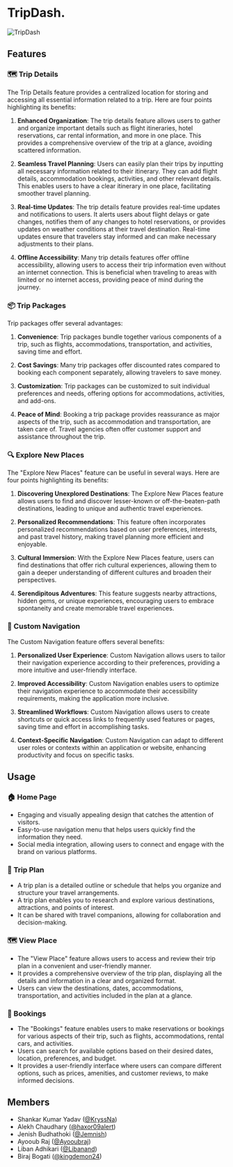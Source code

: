 # TripDash.


![TripDash](https://github.com/KryssNa/TripDash/assets/105191065/6261dd1d-8267-41ae-bef8-5a702d89967c)

## Features

### :world_map: Trip Details

The Trip Details feature provides a centralized location for storing and accessing all essential information related to a trip. Here are four points highlighting its benefits:

1. **Enhanced Organization**: The trip details feature allows users to gather and organize important details such as flight itineraries, hotel reservations, car rental information, and more in one place. This provides a comprehensive overview of the trip at a glance, avoiding scattered information.

2. **Seamless Travel Planning**: Users can easily plan their trips by inputting all necessary information related to their itinerary. They can add flight details, accommodation bookings, activities, and other relevant details. This enables users to have a clear itinerary in one place, facilitating smoother travel planning.

3. **Real-time Updates**: The trip details feature provides real-time updates and notifications to users. It alerts users about flight delays or gate changes, notifies them of any changes to hotel reservations, or provides updates on weather conditions at their travel destination. Real-time updates ensure that travelers stay informed and can make necessary adjustments to their plans.

4. **Offline Accessibility**: Many trip details features offer offline accessibility, allowing users to access their trip information even without an internet connection. This is beneficial when traveling to areas with limited or no internet access, providing peace of mind during the journey.

### :package: Trip Packages

Trip packages offer several advantages:

1. **Convenience**: Trip packages bundle together various components of a trip, such as flights, accommodations, transportation, and activities, saving time and effort.

2. **Cost Savings**: Many trip packages offer discounted rates compared to booking each component separately, allowing travelers to save money.

3. **Customization**: Trip packages can be customized to suit individual preferences and needs, offering options for accommodations, activities, and add-ons.

4. **Peace of Mind**: Booking a trip package provides reassurance as major aspects of the trip, such as accommodation and transportation, are taken care of. Travel agencies often offer customer support and assistance throughout the trip.

### :mag: Explore New Places

The "Explore New Places" feature can be useful in several ways. Here are four points highlighting its benefits:

1. **Discovering Unexplored Destinations**: The Explore New Places feature allows users to find and discover lesser-known or off-the-beaten-path destinations, leading to unique and authentic travel experiences.

2. **Personalized Recommendations**: This feature often incorporates personalized recommendations based on user preferences, interests, and past travel history, making travel planning more efficient and enjoyable.

3. **Cultural Immersion**: With the Explore New Places feature, users can find destinations that offer rich cultural experiences, allowing them to gain a deeper understanding of different cultures and broaden their perspectives.

4. **Serendipitous Adventures**: This feature suggests nearby attractions, hidden gems, or unique experiences, encouraging users to embrace spontaneity and create memorable travel experiences.

### :pushpin: Custom Navigation

The Custom Navigation feature offers several benefits:

1. **Personalized User Experience**: Custom Navigation allows users to tailor their navigation experience according to their preferences, providing a more intuitive and user-friendly interface.

2. **Improved Accessibility**: Custom Navigation enables users to optimize their navigation experience to accommodate their accessibility requirements, making the application more inclusive.

3. **Streamlined Workflows**: Custom Navigation allows users to create shortcuts or quick access links to frequently used features or pages, saving time and effort in accomplishing tasks.

4. **Context-Specific Navigation**: Custom Navigation can adapt to different user roles or contexts within an application or website, enhancing productivity and focus on specific tasks.

## Usage

### :house: Home Page

- Engaging and visually appealing design that catches the attention of visitors.
- Easy-to-use navigation menu that helps users quickly find the information they need.
- Social media integration, allowing users to connect and engage with the brand on various platforms.

### :memo: Trip Plan

- A trip plan is a detailed outline or schedule that helps you organize and structure your travel arrangements.
- A trip plan enables you to research and explore various destinations, attractions, and points of interest.
- It can be shared with travel companions, allowing for collaboration and decision-making.

### :world_map: View Place

- The "View Place" feature allows users to access and review their trip plan in a convenient and user-friendly manner.
- It provides a comprehensive overview of the trip plan, displaying all the details and information in a clear and organized format.
- Users can view the destinations, dates, accommodations, transportation, and activities included in the plan at a glance.

### :calendar: Bookings

- The "Bookings" feature enables users to make reservations or bookings for various aspects of their trip, such as flights, accommodations, rental cars, and activities.
- Users can search for available options based on their desired dates, location, preferences, and budget.
- It provides a user-friendly interface where users can compare different options, such as prices, amenities, and customer reviews, to make informed decisions.

## Members

- Shankar Kumar Yadav ([@KryssNa](https://github.com/KryssNa))
- Alekh Chaudhary ([@haxor09alert](https://github.com/haxor09alert))
- Jenish Budhathoki ([@Jemnish](https://github.com/Jemnish))
- Ayooub Raj ([@Ayooubraj](https://github.com/Ayooubraj))
- Liban Adhikari ([@Libanand](https://github.com/Libanand))
- Biraj Bogati ([@kingdemon24](https://github.com/kingdemon24))
